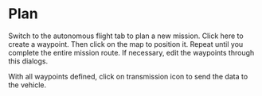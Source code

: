 # Plan
Switch to the autonomous flight tab to plan a new mission.
Click here to create a waypoint.
Then click on the map to position it. Repeat until you complete the entire mission route.
If necessary, edit the waypoints through this dialogs.

With all waypoints defined, click on transmission icon to send the data to the vehicle.